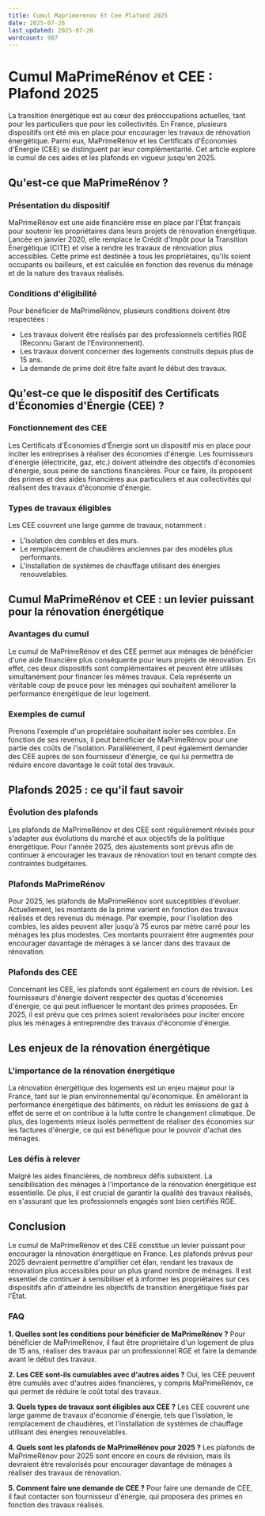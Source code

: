 ```yaml
---
title: Cumul Maprimerenov Et Cee Plafond 2025
date: 2025-07-26
last_updated: 2025-07-26
wordcount: 987
---
```


# Cumul MaPrimeRénov et CEE : Plafond 2025

La transition énergétique est au cœur des préoccupations actuelles, tant pour les particuliers que pour les collectivités. En France, plusieurs dispositifs ont été mis en place pour encourager les travaux de rénovation énergétique. Parmi eux, MaPrimeRénov et les Certificats d'Économies d'Énergie (CEE) se distinguent par leur complémentarité. Cet article explore le cumul de ces aides et les plafonds en vigueur jusqu'en 2025.

## Qu'est-ce que MaPrimeRénov ?

### Présentation du dispositif

MaPrimeRénov est une aide financière mise en place par l'État français pour soutenir les propriétaires dans leurs projets de rénovation énergétique. Lancée en janvier 2020, elle remplace le Crédit d'Impôt pour la Transition Énergétique (CITE) et vise à rendre les travaux de rénovation plus accessibles. Cette prime est destinée à tous les propriétaires, qu'ils soient occupants ou bailleurs, et est calculée en fonction des revenus du ménage et de la nature des travaux réalisés.

### Conditions d'éligibilité

Pour bénéficier de MaPrimeRénov, plusieurs conditions doivent être respectées :

- Les travaux doivent être réalisés par des professionnels certifiés RGE (Reconnu Garant de l’Environnement).
- Les travaux doivent concerner des logements construits depuis plus de 15 ans.
- La demande de prime doit être faite avant le début des travaux.

## Qu'est-ce que le dispositif des Certificats d'Économies d'Énergie (CEE) ?

### Fonctionnement des CEE

Les Certificats d'Économies d'Énergie sont un dispositif mis en place pour inciter les entreprises à réaliser des économies d'énergie. Les fournisseurs d'énergie (électricité, gaz, etc.) doivent atteindre des objectifs d'économies d'énergie, sous peine de sanctions financières. Pour ce faire, ils proposent des primes et des aides financières aux particuliers et aux collectivités qui réalisent des travaux d'économie d'énergie.

### Types de travaux éligibles

Les CEE couvrent une large gamme de travaux, notamment :

- L'isolation des combles et des murs.
- Le remplacement de chaudières anciennes par des modèles plus performants.
- L'installation de systèmes de chauffage utilisant des énergies renouvelables.

## Cumul MaPrimeRénov et CEE : un levier puissant pour la rénovation énergétique

### Avantages du cumul

Le cumul de MaPrimeRénov et des CEE permet aux ménages de bénéficier d'une aide financière plus conséquente pour leurs projets de rénovation. En effet, ces deux dispositifs sont complémentaires et peuvent être utilisés simultanément pour financer les mêmes travaux. Cela représente un véritable coup de pouce pour les ménages qui souhaitent améliorer la performance énergétique de leur logement.

### Exemples de cumul

Prenons l'exemple d'un propriétaire souhaitant isoler ses combles. En fonction de ses revenus, il peut bénéficier de MaPrimeRénov pour une partie des coûts de l'isolation. Parallèlement, il peut également demander des CEE auprès de son fournisseur d'énergie, ce qui lui permettra de réduire encore davantage le coût total des travaux.

## Plafonds 2025 : ce qu'il faut savoir

### Évolution des plafonds

Les plafonds de MaPrimeRénov et des CEE sont régulièrement révisés pour s'adapter aux évolutions du marché et aux objectifs de la politique énergétique. Pour l'année 2025, des ajustements sont prévus afin de continuer à encourager les travaux de rénovation tout en tenant compte des contraintes budgétaires.

### Plafonds MaPrimeRénov

Pour 2025, les plafonds de MaPrimeRénov sont susceptibles d'évoluer. Actuellement, les montants de la prime varient en fonction des travaux réalisés et des revenus du ménage. Par exemple, pour l'isolation des combles, les aides peuvent aller jusqu'à 75 euros par mètre carré pour les ménages les plus modestes. Ces montants pourraient être augmentés pour encourager davantage de ménages à se lancer dans des travaux de rénovation.

### Plafonds des CEE

Concernant les CEE, les plafonds sont également en cours de révision. Les fournisseurs d'énergie doivent respecter des quotas d'économies d'énergie, ce qui peut influencer le montant des primes proposées. En 2025, il est prévu que ces primes soient revalorisées pour inciter encore plus les ménages à entreprendre des travaux d'économie d'énergie.

## Les enjeux de la rénovation énergétique

### L'importance de la rénovation énergétique

La rénovation énergétique des logements est un enjeu majeur pour la France, tant sur le plan environnemental qu'économique. En améliorant la performance énergétique des bâtiments, on réduit les émissions de gaz à effet de serre et on contribue à la lutte contre le changement climatique. De plus, des logements mieux isolés permettent de réaliser des économies sur les factures d'énergie, ce qui est bénéfique pour le pouvoir d'achat des ménages.

### Les défis à relever

Malgré les aides financières, de nombreux défis subsistent. La sensibilisation des ménages à l'importance de la rénovation énergétique est essentielle. De plus, il est crucial de garantir la qualité des travaux réalisés, en s'assurant que les professionnels engagés sont bien certifiés RGE.

## Conclusion

Le cumul de MaPrimeRénov et des CEE constitue un levier puissant pour encourager la rénovation énergétique en France. Les plafonds prévus pour 2025 devraient permettre d'amplifier cet élan, rendant les travaux de rénovation plus accessibles pour un plus grand nombre de ménages. Il est essentiel de continuer à sensibiliser et à informer les propriétaires sur ces dispositifs afin d'atteindre les objectifs de transition énergétique fixés par l'État.

### FAQ

**1. Quelles sont les conditions pour bénéficier de MaPrimeRénov ?**
Pour bénéficier de MaPrimeRénov, il faut être propriétaire d'un logement de plus de 15 ans, réaliser des travaux par un professionnel RGE et faire la demande avant le début des travaux.

**2. Les CEE sont-ils cumulables avec d'autres aides ?**
Oui, les CEE peuvent être cumulés avec d'autres aides financières, y compris MaPrimeRénov, ce qui permet de réduire le coût total des travaux.

**3. Quels types de travaux sont éligibles aux CEE ?**
Les CEE couvrent une large gamme de travaux d'économie d'énergie, tels que l'isolation, le remplacement de chaudières, et l'installation de systèmes de chauffage utilisant des énergies renouvelables.

**4. Quels sont les plafonds de MaPrimeRénov pour 2025 ?**
Les plafonds de MaPrimeRénov pour 2025 sont encore en cours de révision, mais ils devraient être revalorisés pour encourager davantage de ménages à réaliser des travaux de rénovation.

**5. Comment faire une demande de CEE ?**
Pour faire une demande de CEE, il faut contacter son fournisseur d'énergie, qui proposera des primes en fonction des travaux réalisés.